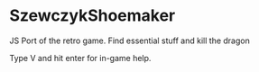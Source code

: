 # SzewczykShoemaker
JS Port of the retro game. Find essential stuff and kill the dragon

Type V and hit enter for in-game help.

